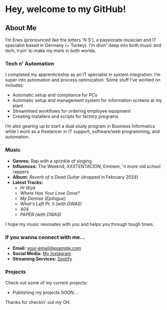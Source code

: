 # Hey, welcome to my GitHub!


## About Me
I’m Enes (pronounced like the letters 'N S'), a passionate musician and IT specialist based in Germany (+ Turkey). I’m divin' deep into both music and tech, tryin' to make my mark in both worlds.


### Tech n' Automation
I completed my apprenticeship as an IT specialist in system integration. I’m super into automation and process optimization. Some stuff I’ve worked on includes:
- Automatic setup and compliance for PCs
- Automatic setup and management system for information screens at my plant
- Streamlined workflows for ordering employee equipment
- Creating installers and scripts for factory programs

I’m also gearing up to start a dual study program in Business Informatics while I work as a freelancer in IT support, software/web programming, and automation.


### Music
- **Genres:** Rap with a sprinkle of singing
- **Influences:** The Weeknd, XXXTENTACION, Eminem, 'n more old school rappers
- **Album:** *Reverb of a Dead Guitar* (dropped in February 2024)
- **Latest Tracks:**
  - *Hi Wyd*
  - *Where Has Your Love Gone?*
  - *My Demise (Epilogue)*
  - *What's Left Pt. II (with DWAS)*
  - *404*
  - *PAPER (with DWAS)*
  
I hope my music resonates with you and helps you through tough times.


### If you wanna connect with me...
- **Email:** [your-email@example.com](mailto:enes@angun.de)
- **Social Media:** [My Instagram](https://instagram.com/loveforenvie)
- **Streaming Services:** [Spotify](https://open.spotify.com/artist/5vJ7HvS5zDtoJjNilIxQpl?si=eYI4wRNBSPmds5A1GlbYJA)

### Projects
Check out some of my current projects:
- Publishing my projects SOON...


Thanks for checkin' out my GH.

